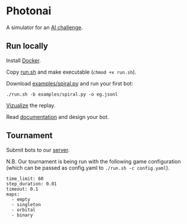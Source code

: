 # Photonai

A simulator for an [AI challenge](http://photonai.cloudapp.net).

## Run locally

Install [Docker](https://docs.docker.com/engine/installation/linux/ubuntulinux/).

Copy [run.sh](run.sh) and make executable (`chmod +x run.sh`).

Download [examples/spiral.py](examples/spiral.py) and run your first bot:

    ./run.sh -b examples/spiral.py -o eg.jsonl

[Vizualize](http://photonai.cloudapp.net/player) the replay.

Read [documentation](http://photonai.cloudapp.net/doc/photonai/index.html) and design
your bot.

## Tournament

Submit bots to our [server](http://photonai.cloudapp.net/uploader).

N.B. Our tournament is being run with the following game configuration (which can be
passed as config.yaml to `./run.sh -c config.yaml`).

    time_limit: 60
    step_duration: 0.01
    timeout: 0.1
    maps:
      - empty
      - singleton
      - orbital
      - binary
